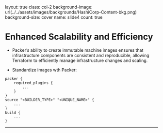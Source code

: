layout: true
class: col-2
background-image: url(../../assets/images/backgrounds/HashiCorp-Content-bkg.png)
background-size: cover
name: slide4
count: true

# Enhanced Scalability and Efficiency

- Packer’s ability to create immutable machine images ensures that infrastructure components are consistent and reproducible, allowing Terraform to efficiently manage infrastructure changes and scaling. 

- Standardize images wth Packer:

```
packer {
    required_plugins {
        ...
    }
}
source "<BUILDER_TYPE>" "<UNIQUE_NAME>" {
    ...
}
build {
    ...
}
```
---
